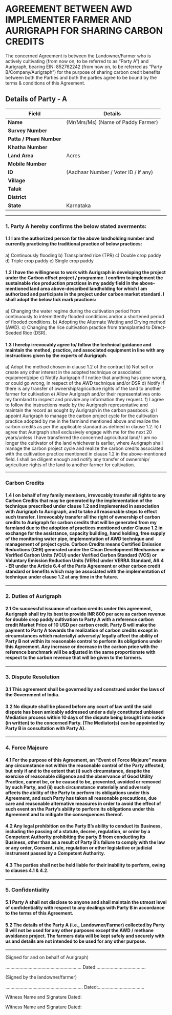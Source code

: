 # AGREEMENT BETWEEN AWD IMPLEMENTER FARMER AND AURIGRAPH FOR SHARING CARBON CREDITS

The concerned Agreement is between the Landowner/Farmer who is actively cultivating (from now on, to be referred to as “Party A”) and Aurigraph, bearing EIN: 852762242 (from now on, to be referred as “Party B/Company/Aurigraph”) for the purpose of sharing carbon credit benefits between both the Parties and both the parties agree to be bound by the terms & conditions of this Agreement.

## Details of Party - A

| Field | Details |
|-------|---------|
| **Name** | (Mr/Mrs/Ms) (Name of Paddy Farmer) |
| **Survey Number** |  |
| **Patta / Phani Number** |  |
| **Khatha Number** |  |
| **Land Area** |  Acres |
| **Mobile Number** |  |
| **ID** | (Aadhaar Number / Voter ID / if any) |
| **Village** |  |
| **Taluk** |  |
| **District** |  |
| **State** | Karnataka |

-----

### 1\. Party A hereby confirms the below stated averments:

#### 1.1 I am the authorized person for the above landholding number and currently practicing the traditional practice of below practices:

a) Continuously flooding
b) Transplanted rice (TPR)
c) Double crop paddy
d) Triple crop paddy
e) Single crop paddy


#### 1.2 I have the willingness to work with Aurigraph in developing the project under the Carbon offset project / programme. I confirm to implement the sustainable rice production practices in my paddy field in the above-mentioned land area above-described landholding for which I am authorized and participate in the project under carbon market standard. I shall adopt the below tick mark practices:

a) Changing the water regime during the cultivation period from continuously to intermittently flooded conditions and/or a shortened period of flooded conditions.
b) Adopting the Alternate Wetting and Drying method (AWD).
c) Changing the rice cultivation practice from transplanted to Direct-Seeded Rice (DSR).

#### 1.3 I hereby irrevocably agree to/ follow the technical guidance and maintain the method, practice, and associated equipment in line with any instructions given by the experts of Aurigraph.

a) Adopt the method chosen in clause 1.2 of the contract
b) Not sell or create any other interest in the adopted technique or associated equipment/pipe
c) Notify Aurigraph if I notice that anything has gone wrong, or could go wrong, in respect of the AWD technique and/or DSR
d) Notify if there is any transfer of ownership/agriculture rights of the land to another farmer for cultivation
e) Allow Aurigraph and/or their representatives onto my farmland to inspect and provide any information they request.
f) I agree to follow the instructions made by the Aurigraph representative and maintain the record as sought by Aurigraph in the carbon passbook.
g) I appoint Aurigraph to manage the carbon project cycle for the cultivation practice adopted by me in the farmland mentioned above and realize the carbon credits as per the applicable standard as defined in clause 1.2.
h) I agree that Aurigraph shall exclusively engage with me for the next 20 years/unless I have transferred the concerned agricultural land/ I am no longer the cultivator of the land whichever is earlier, where Aurigraph shall manage the carbon project cycle and realize the carbon credits associated with the cultivation practice mentioned in clause 1.2 in the above-mentioned field. I shall be diligent enough and notify any transfer of ownership/ agriculture rights of the land to another farmer for cultivation.


-----

### Carbon Credits

#### 1.4 I on behalf of my family members, irrevocably transfer all rights to any Carbon Credits that may be generated by the implementation of the technique prescribed under clause 1.2 and implemented in association with Aurigraph to Aurigraph, and to take all reasonable steps to effect such transfer. I irrevocably transfer all the right of ownership of carbon credits to Aurigraph for carbon credits that will be generated from my farmland due to the adoption of practices mentioned under Clause 1.2 in exchange for the assistance, capacity building, hand holding, free supply of the monitoring water pipe, implementation of AWD technique and management of project cycle. Carbon Credits means Certified Emission Reductions (CER) generated under the Clean Development Mechanism or Verified Carbon Units (VCU) under Verified Carbon Standard (VCS) or Voluntary Emission Reduction Units (VERs) under VERRA Standard, A6.4 - ER under the Article 6.4 of the Paris Agreement or other carbon credit standard or benefits which may be associated with the implementation of technique under clause 1.2 at any time in the future.

-----

### 2\. Duties of Aurigraph

#### 2.1 On successful issuance of carbon credits under this agreement, Aurigraph shall try its best to provide INR 800 per acre as carbon revenue for double crop paddy cultivation to Party A with a reference carbon credit Market Price of 10 USD per carbon credit. Party B will make the payment to Party A towards the realization of carbon credits except in circumstances which materially/ adversely/ legally affect the ability of Party B not within its reasonable control to perform its obligations under this Agreement. Any increase or decrease in the carbon price with the reference benchmark will be adjusted in the same proportionate with respect to the carbon revenue that will be given to the farmers.

-----

### 3\. Dispute Resolution

#### 3.1 This agreement shall be governed by and construed under the laws of the Government of India.

#### 3.2 No dispute shall be placed before any court of law until the said dispute has been amicably addressed under a duly constituted unbiased Mediation process within 10 days of the dispute being brought into notice (in written) to the concerned Party. (The Mediator(s) can be appointed by Party B in consultation with Party A).

-----

### 4\. Force Majeure

#### 4.1 For the purpose of this Agreement, an “Event of Force Majeure” means any circumstance not within the reasonable control of the Party affected, but only if and to the extent that (i) such circumstance, despite the exercise of reasonable diligence and the observance of Good Utility Practice, cannot be, or be caused to be, prevented, avoided or removed by such Party, and (ii) such circumstance materially and adversely affects the ability of the Party to perform its obligations under this Agreement, and such Party has taken all reasonable precautions, due care and reasonable alternative measures in order to avoid the effect of such event on the Party’s ability to perform its obligations under this Agreement and to mitigate the consequences thereof.

#### 4.2 Any legal prohibition on the Party B’s ability to conduct its Business, including the passing of a statute, decree, regulation, or order by a Competent Authority prohibiting the party B from conducting its Business, other than as a result of Party B’s failure to comply with the law or any order, Consent, rule, regulation or other legislative or judicial instrument passed by a Competent Authority.

#### 4.3 The parties shall not be held liable for their inability to perform, owing to clauses 4.1 & 4.2.

-----

### 5\. Confidentiality

#### 5.1 Party A shall not disclose to anyone and shall maintain the utmost level of confidentiality with respect to any dealings with Party B in accordance to the terms of this Agreement.

#### 5.2 The details of the Party A (i.e., Landowner/Farmer) collected by Party B will not be used for any other purposes except the AWD / methane avoidance project. The farmers data will be kept safely and securely with us and details are not intended to be used for any other purpose.

-----

(Signed for and on behalf of Aurigraph)

……………………………..……………………
Dated:………………………...........

(Signed by the landowner/farmer)

……………………………………………………
Dated:………………………………

Witness Name and Signature
Dated:

Witness Name and Signature
Dated: